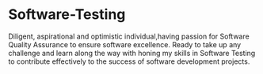 # Software-Testing
Diligent, aspirational and optimistic individual,having passion for Software Quality Assurance to ensure software excellence. Ready to take up any challenge and learn along the way with honing my skills in Software Testing to contribute effectively to the success of software development projects.
